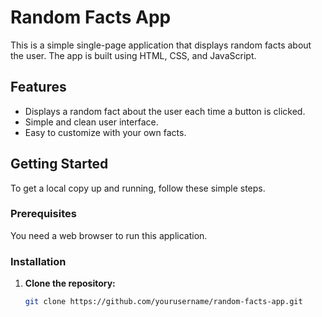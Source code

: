 # Random Facts App

This is a simple single-page application that displays random facts about the user. The app is built using HTML, CSS, and JavaScript.

## Features

- Displays a random fact about the user each time a button is clicked.
- Simple and clean user interface.
- Easy to customize with your own facts.

## Getting Started

To get a local copy up and running, follow these simple steps.

### Prerequisites

You need a web browser to run this application.

### Installation

1. **Clone the repository:**

   ```bash
   git clone https://github.com/yourusername/random-facts-app.git
